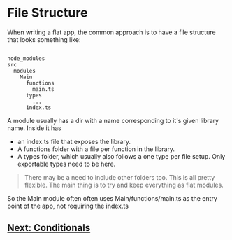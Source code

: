 # File Structure

When writing a flat app, the common approach is to have a file structure that looks something like:

```

node_modules
src
  modules
    Main
      functions
        main.ts
      types
        ...
      index.ts

```

A module usually has a dir with a name corresponding to it's given library name.
Inside it has
- an index.ts file that exposes the library.
- A functions folder with a file per function in the library.
- A types folder, which usually also follows a one type per file setup. Only exportable types need to be here.

> There may be a need to include other folders too. This is all pretty flexible. The main thing is to try and keep everything as flat modules.

So the Main module often often uses Main/functions/main.ts as the entry point of the app, not requiring the index.ts

## [Next: Conditionals](https://github.com/attack-monkey/flat-code-guide/blob/master/Conditionals.md)
